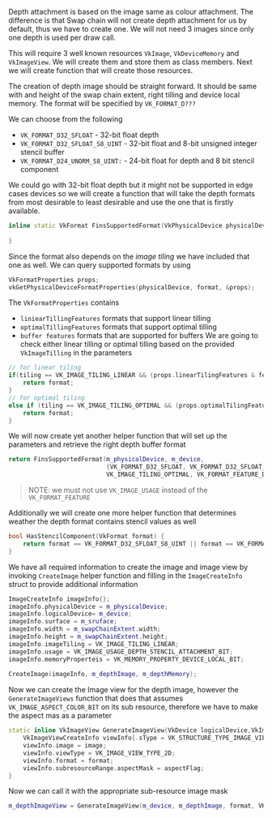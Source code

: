 
Depth attachment is based on the image same as colour attachment. The difference is that Swap chain will not create depth attachment for us by default, thus we have to create one. We will not need 3 images since only one depth is used per draw call.

This will require 3 well known resources `VkImage`, `VkDeviceMemory` and `VkImageView`. We will create them and store them as class members. Next we will create function that will create those resources.

The creation of depth image should be straight forward. It should be same with and height of the swap chain extent, right tilling and device local memory. The format will be specified by `VK_FORMAT_D???`

We can choose from the following
- `VK_FORMAT_D32_SFLOAT` - 32-bit float depth
- `VK_FORMAT_D32_SFLOAT_S8_UINT` - 32-bit float and 8-bit unsigned integer stencil buffer
- `VK_FORMAT_D24_UNORM_S8_UINT:` -  24-bit float for depth and 8 bit stencil component

We could go with 32-bit float depth but it might not be supported in edge cases devices so we will create a function that will take the depth formats from most desirable to least desirable and use the one that is firstly available.

```c++
inline static VkFormat FinsSupportedFormat(VkPhysicalDevice physicalDevice, VkDevice logicalDevice, std::vector<VkFormat>& candidates, VkImageTiling tiling, VkFormatFeatureFlags) {  
      
}
```

Since the format also depends on the *image tiling* we have included that one as well. We can query supported formats by using 

```c++
VkFormatProperties props;  
vkGetPhysicalDeviceFormatProperties(physicalDevice, format, &props);
```

The `VkFormatProperties` contains 
- `liniearTillingFeatures` formats that support linear tilling
- `optimalTillingFeatures` formats that support optimal tilling
- `buffer features` formats that are supported for buffers
We are going to check either linear tilling or optimal tilling based on the provided `VkImageTilling` in the parameters

```c++
// for linear tiling  
if(tiling == VK_IMAGE_TILING_LINEAR && (props.linearTilingFeatures & features) == features) {  
    return format;  
}  
// for optimal tiling  
else if (tiling == VK_IMAGE_TILING_OPTIMAL && (props.optimalTilingFeatures & features) == features) {  
    return format;  
}
```

We will now create yet another helper function that will set up the parameters and retrieve  the right depth buffer format

```c++
return FinsSupportedFormat(m_physicalDevice, m_device, 
						   {VK_FORMAT_D32_SFLOAT, VK_FORMAT_D32_SFLOAT_S8_UINT, VK_FORMAT_D24_UNORM_S8_UINT}, 
						   VK_IMAGE_TILING_OPTIMAL, VK_FORMAT_FEATURE_DEPTH_STENCIL_ATTACHMENT_BIT);
```

> NOTE: we must not use `VK_IMAGE_USAGE` instead of the `VK_FORMAT_FEATURE`

Additionally we will create one more helper function that determines weather the depth format contains stencil values as well

```c++
bool HasStencilComponent(VkFormat format) {  
    return format == VK_FORMAT_D32_SFLOAT_S8_UINT || format == VK_FORMAT_D24_UNORM_S8_UINT;  
}
```

We have all required information to create the image and image view by invoking `CreateImage` helper function and filling in the `ImageCreateInfo` struct to provide additional information

```c++
ImageCreateInfo imageInfo{};  
imageInfo.physicalDevice = m_physicalDevice;  
imageInfo.logicalDevice= m_device;  
imageInfo.surface = m_sruface;  
imageInfo.width = m_swapChainExtent.width;  
imageInfo.height = m_swapChainExtent.height;  
imageInfo.imageTiling = VK_IMAGE_TILING_LINEAR;  
imageInfo.usage = VK_IMAGE_USAGE_DEPTH_STENCIL_ATTACHMENT_BIT;  
imageInfo.memoryProperteis = VK_MEMORY_PROPERTY_DEVICE_LOCAL_BIT;  
  
CreateImage(imageInfo, m_depthImage, m_depthMemory);
```

Now we can create the Image view for the depth image, however the `GenerateImageViews` function that does that assumes `VK_IMAGE_ASPECT_COLOR_BIT` on its sub resource, therefore we have to make the aspect mas as a parameter

```c++
static inline VkImageView GenerateImageView(VkDevice logicalDevice,VkImage image, VkFormat format = VK_FORMAT_R8G8B8A8_SRGB, VkImageAspectFlags aspectFlag = VK_IMAGE_ASPECT_COLOR_BIT) {
	VkImageViewCreateInfo viewInfo{.sType = VK_STRUCTURE_TYPE_IMAGE_VIEW_CREATE_INFO};  
	viewInfo.image = image;  
	viewInfo.viewType = VK_IMAGE_VIEW_TYPE_2D;  
	viewInfo.format = format;  
	viewInfo.subresourceRange.aspectMask = aspectFlag;
}
```

Now we can call it with the appropriate sub-resource image mask

```c++
m_depthImageView = GenerateImageView(m_device, m_depthImage, format, VK_IMAGE_ASPECT_DEPTH_BIT);
```